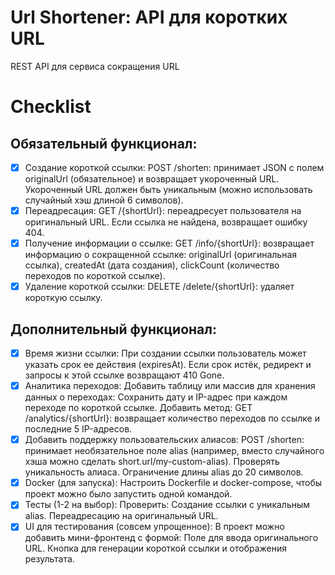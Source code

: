 # Url Shortener: API для коротких URL
REST API для сервиса сокращения URL

# Checklist

## Обязательный функционал:

- [x] Создание короткой ссылки: POST /shorten: принимает JSON с полем originalUrl (обязательное) и возвращает укороченный URL. Укороченный URL должен быть уникальным (можно использовать случайный хэш длиной 6 символов).
- [x] Переадресация: GET /{shortUrl}: переадресует пользователя на оригинальный URL. Если ссылка не найдена, возвращает ошибку 404.
- [x] Получение информации о ссылке: GET /info/{shortUrl}: возвращает информацию о сокращенной ссылке: originalUrl (оригинальная ссылка), createdAt (дата создания), clickCount (количество переходов по короткой ссылке).
- [x] Удаление короткой ссылки: DELETE /delete/{shortUrl}: удаляет короткую ссылку.

## Дополнительный функционал:

- [x] Время жизни ссылки: При создании ссылки пользователь может указать срок ее действия (expiresAt). Если срок истёк, редирект и запросы к этой ссылке возвращают 410 Gone.
- [x] Аналитика переходов: Добавить таблицу или массив для хранения данных о переходах: Сохранить дату и IP-адрес при каждом переходе по короткой ссылке. Добавить метод: GET /analytics/{shortUrl}: возвращает количество переходов по ссылке и последние 5 IP-адресов.
- [x] Добавить поддержку пользовательских алиасов: POST /shorten: принимает необязательное поле alias (например, вместо случайного хэша можно сделать short.url/my-custom-alias). Проверять уникальность алиаса. Ограничение длины alias до 20 символов.
- [x] Docker (для запуска): Настроить Dockerfile и docker-compose, чтобы проект можно было запустить одной командой.
- [x] Тесты (1-2 на выбор): Проверить: Создание ссылки с уникальным alias. Переадресацию на оригинальный URL.
- [x] UI для тестирования (совсем упрощенное): В проект можно добавить мини-фронтенд с формой: Поле для ввода оригинального URL. Кнопка для генерации короткой ссылки и отображения результата.

